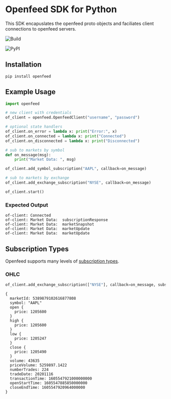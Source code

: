 # Openfeed SDK for Python

This SDK encapuslates the openfeed proto objects and faciliates client connections to openfeed servers.

![Build](https://github.com/openfeed-org/sdk-python/workflows/PyPI%20and%20TestPyPI/badge.svg)

![PyPI](https://img.shields.io/pypi/v/openfeed?label=PyPI%20)

## Installation

```
pip install openfeed
```

## Example Usage

```python
import openfeed

# new client with credentials
of_client = openfeed.OpenfeedClient("username", "password")

# optional state handlers
of_client.on_error = lambda x: print("Error:", x)
of_client.on_connected = lambda x: print("Connected")
of_client.on_disconnected = lambda x: print("Disconnected")

# sub to markets by symbol
def on_message(msg):
    print("Market Data: ", msg)

of_client.add_symbol_subscription("AAPL", callback=on_message)

# sub to markets by exchange
of_client.add_exchange_subscription("NYSE", callback=on_message)

of_client.start()
```

### Expected Output

```log
of-client: Connected
of-client: Market Data:  subscriptionResponse
of-client: Market Data:  marketSnapshot
of-client: Market Data:  marketUpdate
of-client: Market Data:  marketUpdate
```

## Subscription Types

Openfeed supports many levels of [subscription types](https://openfeed-org.github.io/documentation/Message%20Specification/#org.openfeed.SubscriptionType).

### OHLC

```python
of_client.add_exchange_subscription(["NYSE"], callback=on_message, subscription_type=["OHLC"])
```

```
{
  marketId: 5389879102616877808
  symbol: "AAPL"
  open {
    price: 1205600
  }
  high {
    price: 1205600
  }
  low {
    price: 1205247
  }
  close {
    price: 1205490
  }
  volume: 43635
  priceVolume: 5259897.1422
  numberTrades: 224
  tradeDate: 20201116
  transactionTime: 1605547921000000000
  openStartTime: 1605547885850000000
  closeEndTime: 1605547920964000000
}
```

